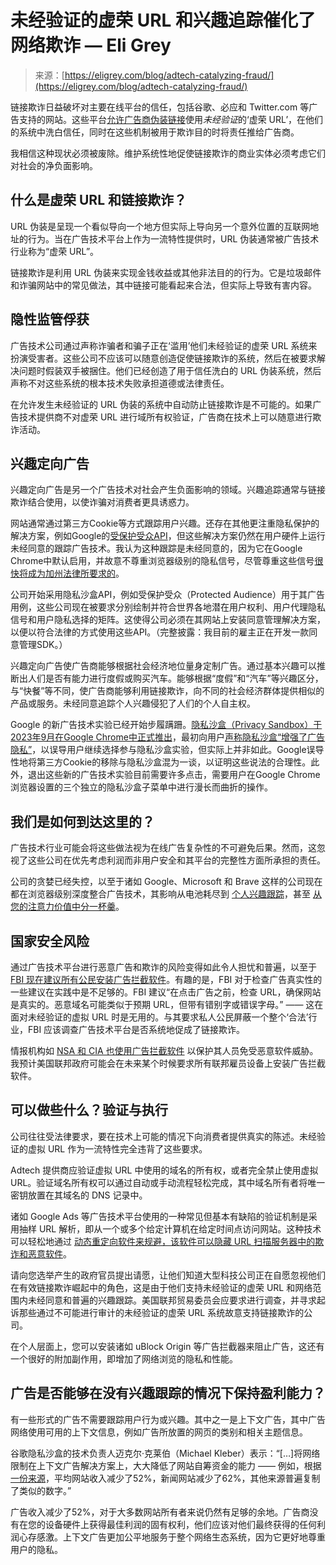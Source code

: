 <!--yml

类别：未分类

date: 2024-05-27 14:35:49

-->

# 未经验证的虚荣 URL 和兴趣追踪催化了网络欺诈 — Eli Grey

> 来源：[https://eligrey.com/blog/adtech-catalyzing-fraud/](https://eligrey.com/blog/adtech-catalyzing-fraud/)

链接欺诈日益破坏对主要在线平台的信任，包括谷歌、必应和 Twitter.com 等广告支持的网站。这些平台[允许广告商伪装链接](https://support.google.com/google-ads/answer/6246601)使用*未经验证*的‘虚荣 URL’，在他们的系统中洗白信任，同时在这些机制被用于欺诈目的时将责任推给广告商。

我相信这种现状必须被废除。维护系统性地促使链接欺诈的商业实体必须考虑它们对社会的净负面影响。

## 什么是虚荣 URL 和链接欺诈？

URL 伪装是呈现一个看似导向一个地方但实际上导向另一个意外位置的互联网地址的行为。当在广告技术平台上作为一流特性提供时，URL 伪装通常被广告技术行业称为“虚荣 URL”。

链接欺诈是利用 URL 伪装来实现金钱收益或其他非法目的的行为。它是垃圾邮件和诈骗网站中的常见做法，其中链接可能看起来合法，但实际上导致有害内容。

## 隐性监管俘获

广告技术公司通过声称诈骗者和骗子正在‘滥用’他们未经验证的虚荣 URL 系统来扮演受害者。这些公司不应该可以随意创造促使链接欺诈的系统，然后在被要求解决问题时假装双手被捆住。他们已经创造了用于信任洗白的 URL 伪装系统，然后声称不对这些系统的根本技术失败承担道德或法律责任。

在允许发生未经验证的 URL 伪装的系统中自动防止链接欺诈是不可能的。如果广告技术提供商不对虚荣 URL 进行域所有权验证，广告商在技术上可以随意进行欺诈活动。

## 兴趣定向广告

兴趣定向广告是另一个广告技术对社会产生负面影响的领域。兴趣追踪通常与链接欺诈结合使用，以使诈骗对消费者更具诱惑力。

网站通常通过第三方Cookie等方式跟踪用户兴趣。还存在其他更注重隐私保护的解决方案，例如Google的[受保护受众API](https://developers.google.com/privacy-sandbox/relevance/protected-audience)，但这些解决方案仍然在用户硬件上运行未经同意的跟踪广告技术。我认为这种跟踪是未经同意的，因为它在Google Chrome中默认启用，并故意不尊重浏览器级别的隐私信号，尽管尊重这些信号[很快将成为加州法律所要求的](https://cppa.ca.gov/announcements/2023/20231211.html)。

公司开始采用隐私沙盒API，例如受保护受众（Protected Audience）用于其广告用例，这些公司现在被要求分别绘制并符合世界各地潜在用户权利、用户代理隐私信号和用户隐私选择的矩阵。这使得公司必须在其网站上安装同意管理解决方案，以便以符合法律的方式使用这些API。（完整披露：我目前的雇主正在开发一款同意管理SDK。）

兴趣定向广告使广告商能够根据社会经济地位量身定制广告。通过基本兴趣可以推断出人们是否有能力进行度假或购买汽车。能够根据“度假”和“汽车”等兴趣区分，与“快餐”等不同，使广告商能够利用链接欺诈，向不同的社会经济群体提供相似的产品或服务。未经同意追踪个人兴趣侵犯了人们的个人自主权。

Google 的新广告技术实验已经开始步履蹒跚。[隐私沙盒（Privacy Sandbox）于2023年9月在Google Chrome中正式推出](https://privacysandbox.com/news/privacy-sandbox-for-the-web-reaches-general-availability)，最初向用户[声称隐私沙盒“增强了广告隐私”](https://mastodon.social/@wchr/110392171208763650)，以误导用户继续选择参与隐私沙盒实验，但实际上并非如此。Google误导性地将第三方Cookie的移除与隐私沙盒混为一谈，以证明这些说法的合理性。此外，退出这些新的广告技术实验目前需要许多点击，需要用户在Google Chrome浏览器设置的三个独立的隐私沙盒子菜单中进行漫长而曲折的操作。

## 我们是如何到达这里的？

广告技术行业可能会将这些做法视为在线广告复杂性的不可避免后果。然而，这忽视了这些公司在优先考虑利润而非用户安全和其平台的完整性方面所承担的责任。

公司的贪婪已经失控，以至于诸如 Google、Microsoft 和 Brave 这样的公司现在都在浏览器级别深度整合广告技术，其影响从电池耗尽到 [个人兴趣跟踪](https://developers.google.com/privacy-sandbox/relevance/protected-audience)，甚至 [从您的注意力价值中分一杯羹](https://brave.com/brave-rewards/#terms:~:text=70%25%20of%20the%20revenue%20Brave%20earns%20through%20these%20unobtrusive%2C%20privacy%2Dpreserving%20ads%20is%20shared%20directly%20back%20with%20users%20as%20Brave%20Rewards.)。

## 国家安全风险

通过广告技术平台进行恶意广告和欺诈的风险变得如此令人担忧和普遍，以至于 [FBI 现在建议所有公民安装广告拦截软件](https://www.ic3.gov/Media/Y2022/PSA221221#:~:text=Use%20an%20ad%20blocking%20extension%20when%20performing%20internet%20searches.)。有趣的是，FBI 对于检查广告真实性的一些建议在实践中是不足够的。FBI 建议“在点击广告之前，检查 URL，确保网站是真实的。恶意域名可能类似于预期 URL，但带有错别字或错误字母。” —— 这在面对未经验证的虚拟 URL 时是无用的。与其要求私人公民屏蔽一个整个‘合法’行业，FBI 应该调查广告技术平台是否系统地促成了链接欺诈。

情报机构如 [NSA 和 CIA 也使用广告拦截软件](https://www.vice.com/en/article/93ypke/the-nsa-and-cia-use-ad-blockers-because-online-advertising-is-so-dangerous) 以保护其人员免受恶意软件威胁。我预计美国联邦政府可能会在未来某个时候要求所有联邦雇员设备上安装广告拦截软件。

## 可以做些什么？验证与执行

公司往往受法律要求，要在技术上可能的情况下向消费者提供真实的陈述。未经验证的虚拟 URL 作为一流特性完全违背了这些要求。

Adtech 提供商应验证虚拟 URL 中使用的域名的所有权，或者完全禁止使用虚拟 URL。验证域名所有权可以通过自动或手动流程轻松完成，其中域名所有者将唯一密钥放置在其域名的 DNS 记录中。

诸如 Google Ads 等广告技术平台使用的一种常见但基本有缺陷的验证机制是采用抽样 URL 解析，即从一个或多个给定计算机在给定时间点访问网站。这种技术可以轻松地通过 [动态重定向软件来规避，该软件可以隐藏 URL 扫描服务器中的欺诈和恶意软件](https://eligrey.com/blog/zerodrop/)。

请向您选举产生的政府官员提出请愿，让他们知道大型科技公司正在自愿忽视他们在有效链接欺诈崛起中的角色，这是由于他们支持未经验证的虚荣 URL 和网络范围内未经同意和普遍的兴趣跟踪。美国联邦贸易委员会应要求进行调查，并寻求起诉那些通过不可能进行审计的未经验证的虚荣 URL 系统故意支持链接欺诈的公司。

在个人层面上，您可以安装诸如 uBlock Origin 等广告拦截器来阻止广告，这还有一个很好的附加副作用，即增加了网络浏览的隐私和性能。

## 广告是否能够在没有兴趣跟踪的情况下保持盈利能力？

有一些形式的广告不需要跟踪用户行为或兴趣。其中之一是上下文广告，其中广告网络使用可用的上下文信息，例如广告所放置的网页的类别和相关主题信息。

谷歌隐私沙盒的技术负责人迈克尔·克莱伯（Michael Kleber）表示：“[…]将网络限制在上下文广告解决方案上，大大降低了网站自筹资金的能力 —— 例如，根据[一份来源](https://services.google.com/fh/files/misc/disabling_third-party_cookies_publisher_revenue.pdf)，平均网站收入减少了52%，新闻网站减少了62%，其他来源普遍复制了类似的数字。”

广告收入减少了52%，对于大多数网站所有者来说仍然有足够的余地。广告商没有在您的设备硬件上获得最佳利润的固有权利，他们应该对他们最终获得的任何利润心存感激。上下文广告更加公平地服务于整个网络生态系统，因为它更好地尊重用户的隐私。
